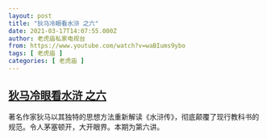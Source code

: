 ```yaml
---
layout: post
title: "狄马冷眼看水浒 之六"
date: 2021-03-17T14:07:55.000Z
author: 老虎庙私家电视台
from: https://www.youtube.com/watch?v=waBIums9ybo
tags: [ 老虎庙 ]
categories: [ 老虎庙 ]
---
```

<!--1615990075000-->
[狄马冷眼看水浒 之六](https://www.youtube.com/watch?v=waBIums9ybo)
------

<div>
著名作家狄马以其独特的思想方法重新解读《水浒传》，彻底颠覆了现行教科书的规范。令人茅塞顿开，大开眼界。本期为第六讲。
</div>
